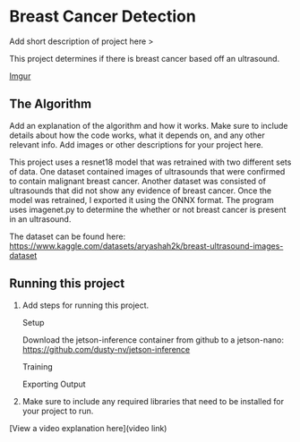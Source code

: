 # Breast Cancer Detection

 Add short description of project here >
 
 This project determines if there is breast cancer based off an ultrasound.
 
[Imgur](https://i.imgur.com/wW2hFsV.jpg)

## The Algorithm

Add an explanation of the algorithm and how it works. Make sure to include details about how the code works, what it depends on, and any other relevant info. Add images or other descriptions for your project here. 

This project uses a resnet18 model that was retrained with two different sets of data. One dataset contained images of ultrasounds that were confirmed to contain malignant breast cancer. Another dataset was consisted of ultrasounds that did not show any evidence of breast cancer. Once the model was retrained, I exported it using the ONNX format. The program uses imagenet.py to determine the whether or not breast cancer is present in an ultrasound. 

The dataset can be found here: https://www.kaggle.com/datasets/aryashah2k/breast-ultrasound-images-dataset  

## Running this project

1. Add steps for running this project.

   Setup
   
   Download the jetson-inference container from github to a jetson-nano: https://github.com/dusty-nv/jetson-inference
   

   Training
   

   Exporting
   Output
   
   
3. Make sure to include any required libraries that need to be installed for your project to run.

[View a video explanation here](video link)
